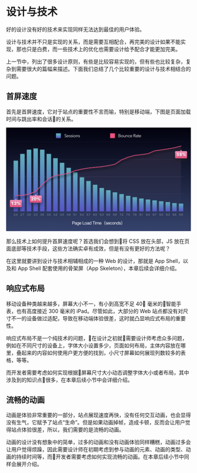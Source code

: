 # 设计与技术

好的设计没有好的技术来实现同样无法达到最佳的用户体验。

设计与技术并不只是实现的关系，而是需要互相配合，再完美的设计如果不能实现，那也只是白费，而一些技术上的优化也需要设计给予配合才能更加完美。

上一节中，列出了很多设计原则，有些是比较容易实现的，但有些也比较复杂，复杂到需要很大的篇幅来描述。下面我们总结了几个比较重要的设计与技术相结合的问题。

## 首屏速度

首先是首屏速度，它对于站点的重要性不言而喻，特别是移动端，下图是页面加载时间与跳出率和会话的关系。

![页面加载时间与跳出率还有会话数量息息相关](./img/page_load_time_bounce_rate.png)

那么技术上如何提升首屏速度呢？首选我们会想到将 CSS 放在头部，JS 放在页面底部等技术手段，这些方法确实卓有成效，但是有没有更好的方法呢？

在这里就要讲到设计与技术相辅相成的一种 Web 的设计，那就是 App Shell，以及和 App Shell 配套使用的骨架屏（App Skeleton），本章后续会详细介绍。

## 响应式布局

移动设备种类越来越多，屏幕大小不一，有小到高宽不足 40 毫米的智能手表，也有高度接近 300 毫米的 iPad。尽管如此，大部分的 Web 站点都没有对尺寸不一的设备做过适配，导致在移动端体验很差，这时就凸显响应式布局的重要性。

响应式布局不是一个纯技术的问题，在设计之初就需要设计师考虑众多问题，例如在不同尺寸的设备上，字体大小设置多少，页面如何布局，主体内容放在哪里，叠起来的内容如何使用户更方便的找到，小尺寸屏幕如何展现列数较多的表格，等等。

而开发者需要考虑如何实现根据屏幕尺寸大小动态调整字体大小或者布局，其中涉及到的知识点很多，在本章后续小节中会详细介绍。

## 流畅的动画

动画是体验非常重要的一部分，站点展现速度再快，没有任何交互动画，也会显得没有生气，它赋予了站点“生命”。但是如果动画掉帧，造成卡顿，反而会让用户觉得站点体验很差，所以，我们需要的是流畅的动画。

动画的设计没有想象中的简单，过多的动画和没有动画体验同样糟糕，动画过多会让用户觉得烦躁，因此需要设计师在初期考虑到参与动画的元素、动画的类型、动画的持续时间等，而开发者需要考虑如何实现流畅的动画。在本章后续小节中同样会展开介绍。